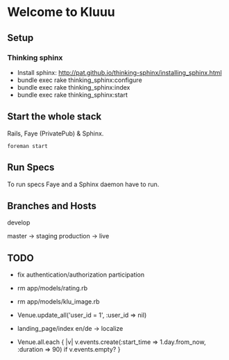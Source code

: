 Welcome to Kluuu
================

Setup
-----

### Thinking sphinx

* Install sphinx: http://pat.github.io/thinking-sphinx/installing_sphinx.html
* bundle exec rake thinking_sphinx:configure
* bundle exec rake thinking_sphinx:index
* bundle exec rake thinking_sphinx:start

Start the whole stack
---------------------

Rails, Faye (PrivatePub) & Sphinx.

    foreman start
    

Run Specs
---------

To run specs Faye and a Sphinx daemon have to run.


Branches and Hosts
------------------

develop

master     -> staging
production -> live


TODO
----

* fix authentication/authorization participation

* rm app/models/rating.rb
* rm app/models/klu_image.rb
* Venue.update_all('user_id = 1', :user_id => nil)
* landing_page/index en/de -> localize
* Venue.all.each { |v| v.events.create(:start_time => 1.day.from_now, :duration => 90) if v.events.empty? }
